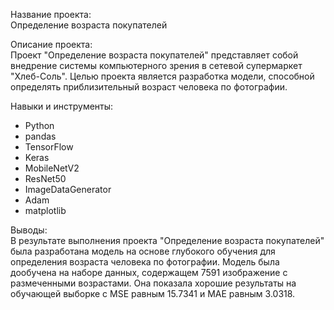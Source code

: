 Название проекта:<br>
Определение возраста покупателей

Описание проекта:<br>
Проект "Определение возраста покупателей" представляет собой внедрение системы компьютерного зрения в сетевой супермаркет "Хлеб-Соль". Целью проекта является разработка модели, способной определять приблизительный возраст человека по фотографии.

Навыки и инструменты:
- Python
- pandas
- TensorFlow
- Keras
- MobileNetV2
- ResNet50
- ImageDataGenerator
- Adam
- matplotlib

Выводы:<br> 
В результате выполнения проекта "Определение возраста покупателей" была разработана модель на основе глубокого обучения для определения возраста человека по фотографии. Модель была дообучена на наборе данных, содержащем 7591 изображение с размеченными возрастами. Она показала хорошие результаты на обучающей выборке с MSE равным 15.7341 и MAE равным 3.0318.
